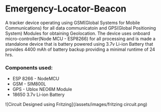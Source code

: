 # Emergency-Locator-Beacon
A tracker device operating using GSM(Global Systems for Mobile Communications) for all data communicatoin and GPS(Global Positioning System) Modules for obtaining Geolocation. The device uses onboard micro-controller(Node MCU - ESP8266) for all processing and is made a standalone device that is battery powered using 3.7v Li-ion Battery that provides 4400 mAh of battery backup providing a minimal runtime of 24 hrs. 

### Components used:
 - ESP 8266 - NodeMCU
 - GSM - SIM800L
 - GPS - Ublox NEO6M Module
 - 18650 3.7v Li-ion Battery

![Circuit Designed using Fritzing](/assets/images/fritzing circuit.png)